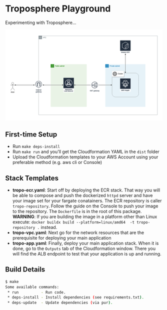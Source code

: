 # Troposphere Playground
Experimenting with Troposphere...

![arch_drawing](arch_diagram.png)

## First-time Setup

* Run `make deps-install`
* Run `make run` and you'll get the Cloudformation YAML in the `dist` folder
* Upload the Cloudformation templates to your AWS Account using your preferable method (e.g. aws cli or Console)

## Stack Templates
* **tropo-ecr.yaml**: Start off by deploying the ECR stack. That way you will be able to compose and push the dockerized `httpd` server and have your image set for your fargate conatainers. The ECR repository is caller `tropo-repository`. Follow the guide on the Console to push your image to the repository. The `Dockerfile` is in the root of this package.
 **WARNING**: If you are building the image in a platform other than Linux execute: `docker buildx build --platform=linux/amd64  -t tropo-repository .` instead.
* **tropo-vpc.yaml**: Next go for the network resources that are the prerequisite for deploying your main application
* **tropo-app.yaml**: Finally, deploy your main application stack. When it is done, go to the `Outputs` tab of the Cloudformation window. There you will find the ALB endpoint to test that your application is up and running.

## Build Details
```bash
$ make
Some available commands:
 * run          - Run code.
 * deps-install - Install dependencies (see requirements.txt).
 * deps-update  - Update dependencies (via pur).
```
